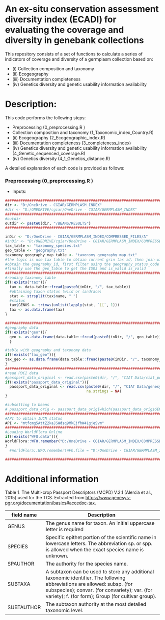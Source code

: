 # An ex-situ conservation assessment diversity index (ECADI) for evaluating the coverage and diversity in genebank collections

This repository consists of a set of functions to calculate a series of indicators of coverage and diversity of a germplasm collection based on:

- (i) Collection composition and taxonomy
- (ii) Ecogeography
- (iii) Documentation completeness
- (iv) Genetics diversity and genetic usability information availability
 





# Description:

This code performs the following steps:
- Preprocessing (0_preprocessing.R )
- Collection composition and taxonomy (1_Taxonomic_index_Country.R)
- (ii) Ecogeography (2_Ecogeographic_index.R)
- (iii) Documentation completeness (3_completeness_index)
- (iv) Genetics diversity and genetic usability information availability (4_Genetic_sequenced_coverage.R)
- (iv) Genetics diversity (4_1_Genetics_distance.R)

A detailed explanation of each code is provided as follows:


### Preprocessing (0_preprocessing.R )
- Inputs:




```r
################################################################################
dir <- "D:/OneDrive - CGIAR/GERMPLASM_INDEX"
#dir <- "D:/ONEDRIVE/cgiar/OneDrive - CGIAR/GERMPLASM_INDEX"
################################################################################
#outdir
outdir <- paste0(dir, "/BEANS/RESULTS")
################################################################################

inDir <- "D:/OneDrive - CGIAR/GERMPLASM_INDEX/COMPRESSED_FILES/A"
#inDir <- "D:/ONEDRIVE/cgiar/OneDrive - CGIAR/GERMPLASM_INDEX/COMPRESSED_FILES/A"
tax_table <- "taxonomy_species.txt"
geo_table <- "geography.txt"
taxonomy_geography_map_table <- "taxonomy_geography_map.txt"
#the logic is use tax table to obtain current grin tax id, then join with taxonomy_geography_map_table to
#obtain the geography_id, first filter using the geography_status_code
#finally use the geo_table to get the ISO3 and is_valid is_valid
################################################################################
#reading taxonomy table 
if(!exists("tax")){
  tax <- data.table::fread(paste0(inDir, "/", tax_table))  
  #obtaining taxon status (wild or landrace)
  stat <- strsplit(tax$name, " ")
  #status
  tax$GENUS <- trimws(unlist(lapply(stat, `[[`, 1)))
  tax <- as.data.frame(tax)
}

################################################################################
#geography data 
if(!exists("geo")){
  geo <- as.data.frame(data.table::fread(paste0(inDir, "/", geo_table)))
  }

#table with geography and taxonomy data
if(!exists("tax_geo")){
tax_geo <- as.data.frame(data.table::fread(paste0(inDir, "/", taxonomy_geography_map_table)))
}
################################################################################
#read PDCI data
#passport_data_original <- read.csv(paste0(dir, "/", "CIAT Data/ciat_pdci.csv"), na.strings = NA)
if(!exists("passport_data_original")){
  passport_data_original <- read.csv(paste0(dir, "/", "CIAT Data/genesys-accessions-COL003.csv"),
                                     na.strings = NA)  
}

#subsetting to beans
# passport_data_orig <- passport_data_orig[which(passport_data_orig$GENUS ==
################################################################################
#API to obtain IUCN status
API <- "mtfcmg5AttZ2kaJSWdsq9MkEjfhW41gjeSvm"
################################################################################
#Loading WorldFlora Online
if(!exists("WFO.data")){
WorldFlora::WFO.remember("D:/OneDrive - CGIAR/GERMPLASM_INDEX/COMPRESSED_FILES/WFO_Backbone.zip")
}
  #WorldFlora::WFO.remember(WFO.file = "D:/OneDrive - CGIAR/GERMPLASM_INDEX/COMPRESSED_FILES/WFO/classification.csv")

################################################################################
```




# Additional information
Table 1. The Multi-crop Passport Descriptors (MCPD) V.2.1 (Alercia et al., 2015) used for the TCS. Extracted from https://www.genesys-pgr.org/documentation/basics#accedoc-tax. 

field name | Description |
------------ | ------------- |
GENUS | The genus name for taxon. An initial uppercase letter is required
SPECIES | Specific epithet portion of the scientific name in lowercase letters. The abbreviation sp. or spp. is allowed when the exact species name is unknown.
SPAUTHOR |The authority for the species name.
SUBTAXA | A subtaxon can be used to store any additional taxonomic identifier. The following abbreviations are allowed: subsp. (for subspecies); convar. (for convariety); var. (for variety); f. (for form); Group (for cultivar group).
SUBTAUTHOR | The subtaxon authority at the most detailed taxonomic level.
